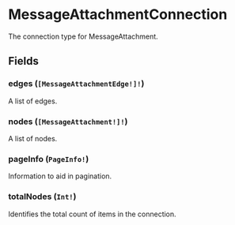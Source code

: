 # MessageAttachmentConnection

The connection type for MessageAttachment.

## Fields

### edges (`[MessageAttachmentEdge!]!`)
A list of edges.

### nodes (`[MessageAttachment!]!`)
A list of nodes.

### pageInfo (`PageInfo!`)
Information to aid in pagination.

### totalNodes (`Int!`)
Identifies the total count of items in the connection.
